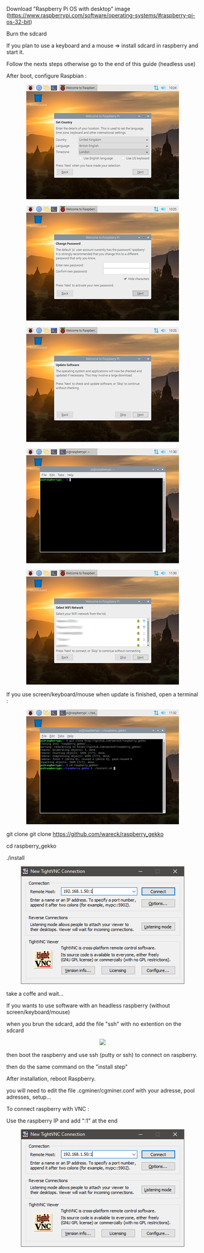 Download "Raspberry Pi OS with desktop" image (https://www.raspberrypi.com/software/operating-systems/#raspberry-pi-os-32-bit)

Burn the sdcard

If you plan to use a keyboard and a mouse => install sdcard in raspberry and start it.

Follow the nexts steps otherwise go to the end of this guide (headless use)

After boot, configure Raspbian :

<p align="center">
<img src="https://raw.githubusercontent.com/wareck/raspberry_gekko/master/docs/View2.png">
</p>

<p align="center">
<img src="https://raw.githubusercontent.com/wareck/raspberry_gekko/master/docs/View3.png">
</p>

<p align="center">
<img src="https://raw.githubusercontent.com/wareck/raspberry_gekko/master/docs/View4.png">
</p>

<p align="center">
<img src="https://raw.githubusercontent.com/wareck/raspberry_gekko/master/docs/View6.png">
</p>

<p align="center">
<img src="https://raw.githubusercontent.com/wareck/raspberry_gekko/master/docs/View5.png">
</p>

If you use screen/keyboard/mouse when update is finished, open a terminal :

<p align="center">
<img src="https://raw.githubusercontent.com/wareck/raspberry_gekko/master/docs/View7.png">
</p>

git clone git clone https://github.com/wareck/raspberry_gekko

cd raspberry_gekko

./install

<p align="center">
<img src="https://raw.githubusercontent.com/wareck/raspberry_gekko/master/docs/View8.png">
</p>

take a coffe and wait...

If you wants to use software with an headless raspberry (without screen/keyboard/mouse)

when you brun the sdcard, add the file "ssh" with no extention on the sdcard

<p align="center">
<img src="https://raw.githubusercontent.com/wareck/raspberry_gekko/master/docs/View9.png">
</p>

then boot the raspberry and use ssh (putty or ssh) to connect on raspberry.

then do the same command on the "install step"



After installation, reboot Raspberry.

you will need to edit the file .cgminer/cgminer.conf with your adresse, pool adresses, setup...

To connect raspberry with VNC :

Use the raspberry IP and add ":1" at the end

<p align="center">
<img src="https://raw.githubusercontent.com/wareck/raspberry_gekko/master/docs/View8.png">
</p>
